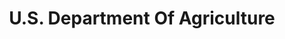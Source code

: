 ---
# This topic lives at
# https://digital.gov/topics/us-department-of-agriculture

# Topic Title
title: "U.S. Department Of Agriculture"

# description — keep it short and clear
# summary: ""

# Weight
weight: 1

# For more information on managing topics,
# see https://github.com/GSA/digitalgov.gov/wiki/topics
---